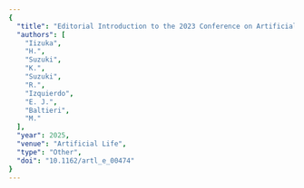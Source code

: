```yaml
---
{
  "title": "Editorial Introduction to the 2023 Conference on Artificial Life Special Issue",
  "authors": [
    "Iizuka",
    "H.",
    "Suzuki",
    "K.",
    "Suzuki",
    "R.",
    "Izquierdo",
    "E. J.",
    "Baltieri",
    "M."
  ],
  "year": 2025,
  "venue": "Artificial Life",
  "type": "Other",
  "doi": "10.1162/artl_e_00474"
}
---
```

